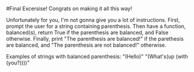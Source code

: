 #Final Excersise!
Congrats on making it all this way!

Unfortunately for you, I'm not gonna give you a lot of instructions. First, prompt the user for a string containing parenthesis. Then have a function, balanced(s), return True if the parenthesis are balanced, and False otherwise. Finally, print "The parenthesis are balanced!" if the parethesis are balanced, and "The parenthesis are not balanced!" otherwise.

Examples of strings with balanced parenthesis:
"(Hello)"
"(What's(up (with (you?))))"
